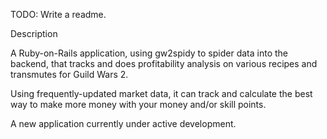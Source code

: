TODO: Write a readme.

Description

A Ruby-on-Rails application, using gw2spidy to spider data into the backend, that tracks and does profitability analysis on various recipes and transmutes for Guild Wars 2.

Using frequently-updated market data, it can track and calculate the best way to make more money with your money and/or skill points.

A new application currently under active development.

